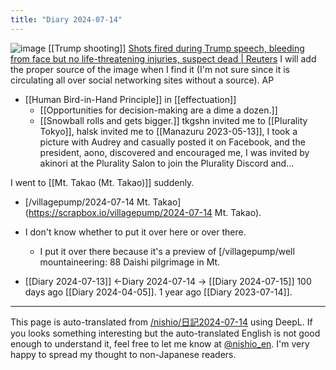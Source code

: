 ```yaml
---
title: "Diary 2024-07-14"
---
```



![image](https://gyazo.com/3dac3f3052112b994fb7d84c12ba3cf8/thumb/1000)
[[Trump shooting]]
[Shots fired during Trump speech, bleeding from face but no life-threatening injuries, suspect dead | Reuters](https://jp.reuters.com/world/us/MPV37ZXXXBIYPJVUIOB2L4ZCWY-2024-07-13/)
I will add the proper source of the image when I find it (I'm not sure since it is circulating all over social networking sites without a source).
AP


- [[Human Bird-in-Hand Principle]] in [[effectuation]]
    - [[Opportunities for decision-making are a dime a dozen.]]
    - [[Snowball rolls and gets bigger.]]
tkgshn invited me to [[Plurality Tokyo]], halsk invited me to [[Manazuru 2023-05-13]], I took a picture with Audrey and casually posted it on Facebook, and the president, aono, discovered and encouraged me, I was invited by akinori at the Plurality Salon to join the Plurality Discord and...

I went to [[Mt. Takao (Mt. Takao)]] suddenly.
- [/villagepump/2024-07-14 Mt. Takao](https://scrapbox.io/villagepump/2024-07-14 Mt. Takao).
- I don't know whether to put it over here or over there.
    - I put it over there because it's a preview of [/villagepump/well mountaineering: 88 Daishi pilgrimage in Mt.

- [[Diary 2024-07-13]] ←Diary 2024-07-14 → [[Diary 2024-07-15]]
100 days ago [[Diary 2024-04-05]].
1 year ago [[Diary 2023-07-14]].
---
This page is auto-translated from [/nishio/日記2024-07-14](https://scrapbox.io/nishio/日記2024-07-14) using DeepL. If you looks something interesting but the auto-translated English is not good enough to understand it, feel free to let me know at [@nishio_en](https://twitter.com/nishio_en). I'm very happy to spread my thought to non-Japanese readers.